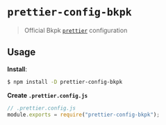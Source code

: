 # `prettier-config-bkpk`

> Official Bkpk [`prettier`](https://prettier.io) configuration

## Usage

**Install**:

```bash
$ npm install -D prettier-config-bkpk
```

**Create `.prettier.config.js`**

```js
// .prettier.config.js
module.exports = require("prettier-config-bkpk");
```

